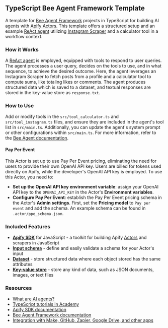 ## TypeScript Bee Agent Framework Template

A template for [Bee Agent Framework](https://i-am-bee.github.io/bee-agent-framework/#/) projects in TypeScript for building AI agents with [Apify Actors](https://apify.com/actors). This template offers a structured setup and an example [ReAct agent](https://react-lm.github.io/) utilizing [Instagram Scraper](https://apify.com/apify/instagram-scraper) and a calculator tool in a workflow context.

### How it Works

A [ReAct agent](https://react-lm.github.io/) is employed, equipped with tools to respond to user queries. The agent processes a user query, decides on the tools to use, and in what sequence, to achieve the desired outcome. Here, the agent leverages an Instagram Scraper to fetch posts from a profile and a calculator tool to compute sums, like totaling likes or comments. The agent produces structured data which is saved to a dataset, and textual responses are stored in the key-value store as `response.txt`.

### How to Use

Add or modify tools in the `src/tool_calculator.ts` and `src/tool_instagram.ts` files, and ensure they are included in the agent's tool list in `src/main.ts`. Additionally, you can update the agent's system prompt or other configurations within `src/main.ts`. For more information, refer to the [Bee Agent documentation](https://i-am-bee.github.io/bee-agent-framework/#/agents?id=bee-agent).

#### Pay Per Event

This Actor is set up to use Pay Per Event pricing, eliminating the need for users to provide their own OpenAI API key. Users are billed for tokens used directly on Apify, while the developer's OpenAI API key is employed.
To use this Actor, you need to:
- **Set up the OpenAI API key environment variable**: assign your OpenAI API key to the `OPENAI_API_KEY` in the Actor's **Environment variables**.
- **Configure Pay Per Event**: establish the Pay Per Event pricing schema in the Actor's **Admin settings**. First, set the **Pricing model** to `Pay per event` and add the schema. An example schema can be found in `.actor/ppe_schema.json`.

### Included Features

- **[Apify SDK](https://docs.apify.com/sdk/js/)** for JavaScript - a toolkit for building Apify [Actors](https://apify.com/actors) and scrapers in JavaScript
- **[Input schema](https://docs.apify.com/platform/actors/development/input-schema)** - define and easily validate a schema for your Actor's input
- **[Dataset](https://docs.apify.com/sdk/js/docs/guides/result-storage#dataset)** - store structured data where each object stored has the same attributes
- **[Key-value store](https://docs.apify.com/platform/storage/key-value-store)** - store any kind of data, such as JSON documents, images, or text files

### Resources

- [What are AI agents?](https://blog.apify.com/what-are-ai-agents/)
- [TypeScript tutorials in Academy](https://docs.apify.com/academy/node-js)
- [Apify SDK documentation](https://docs.apify.com/sdk/js/)
- [Bee Agent Framework documentation](https://i-am-bee.github.io/bee-agent-framework/#/)
- [Integration with Make, GitHub, Zapier, Google Drive, and other apps](https://apify.com/integrations)
